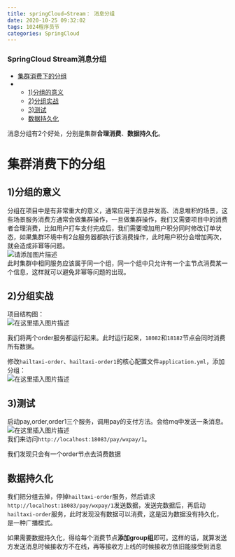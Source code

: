 ```yaml
---
title: springCloud→Stream： 消息分组
date: 2020-10-25 09:32:02
tags: 1024程序员节
categories: SpringCloud
---
```


<!--more-->

### SpringCloud Stream消息分组

- [集群消费下的分组](#_4)
- - [1\)分组的意义](#1_5)
  - [2\)分组实战](#2_11)
  - [3\)测试](#3_19)
  - [数据持久化](#_27)

消息分组有2个好处，分别是集群**合理消费**、**数据持久化**。

# 集群消费下的分组

## 1\)分组的意义

分组在项目中是有非常重大的意义，通常应用于消息并发高、消息堆积的场景，这些场景服务消费方通常会做集群操作，一旦做集群操作，我们又需要项目中的消费者合理消费，比如用户打车支付完成后，我们需要增加用户积分同时修改订单状态，如果集群环境中有2台服务器都执行该消费操作，此时用户积分会增加两次，就会造成非幂等问题。  
![请添加图片描述](https://img-blog.csdnimg.cn/5ee2ef1d1b92413cb27fc171639eeaa6.png?x-oss-process=image/watermark,type_ZHJvaWRzYW5zZmFsbGJhY2s,shadow_50,text_Q1NETiBAZkZlZS1vcHM=,size_20,color_FFFFFF,t_70,g_se,x_16)  
此时集群中相同服务应该属于同一个组，同一个组中只允许有一个主节点消费某一个信息，这样就可以避免非幂等问题的出现。

## 2\)分组实战

项目结构图：  
![在这里插入图片描述](https://img-blog.csdnimg.cn/f165ed0e1f7045c29e35a30a4597ea2c.png?x-oss-process=image/watermark,type_ZHJvaWRzYW5zZmFsbGJhY2s,shadow_50,text_Q1NETiBAZkZlZS1vcHM=,size_20,color_FFFFFF,t_70,g_se,x_16)

我们将两个order服务都运行起来。此时运行起来，`18082`和`18182`节点会同时消费所有数据。

修改`hailtaxi-order`、`hailtaxi-order1`的核心配置文件`application.yml`，添加分组：  
![在这里插入图片描述](https://img-blog.csdnimg.cn/e1729c05ad844572ad04c44d3bb17a4f.png?x-oss-process=image/watermark,type_ZHJvaWRzYW5zZmFsbGJhY2s,shadow_50,text_Q1NETiBAZkZlZS1vcHM=,size_20,color_FFFFFF,t_70,g_se,x_16)

## 3\)测试

启动pay,order,order1三个服务，调用pay的支付方法。会给mq中发送一条消息。  
![在这里插入图片描述](https://img-blog.csdnimg.cn/1b8bf1785acc44359f2f499f7d9b666d.png?x-oss-process=image/watermark,type_ZHJvaWRzYW5zZmFsbGJhY2s,shadow_50,text_Q1NETiBAZkZlZS1vcHM=,size_20,color_FFFFFF,t_70,g_se,x_16)  
我们来访问`http://localhost:18083/pay/wxpay/1`。

我们发现只会有一个order节点去消费数据

## 数据持久化

我们把分组去掉，停掉`hailtaxi-order`服务，然后请求`http://localhost:18083/pay/wxpay/1`发送数据，发送完数据后，再启动`hailtaxi-order`服务，此时发现没有数据可以消费，这是因为数据没有持久化，是一种广播模式。

如果需要数据持久化，得给每个消费节点**添加group组**即可。这样的话，就算发送方发送消息时候接收方不在线，再等接收方上线的时候接收方依旧能接受到消息
